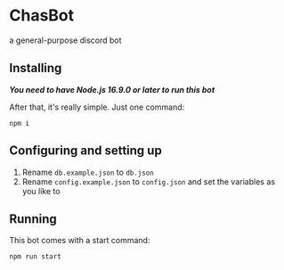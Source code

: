 # ChasBot
a general-purpose discord bot


## Installing
***You need to have Node.js 16.9.0 or later to run this bot***

After that, it's really simple. Just one command:
```
npm i
```

## Configuring and setting up
1. Rename `db.example.json` to  `db.json`
2. Rename `config.example.json` to `config.json` and set the variables as you like to

## Running
This bot comes with a start command:
```
npm run start
```
